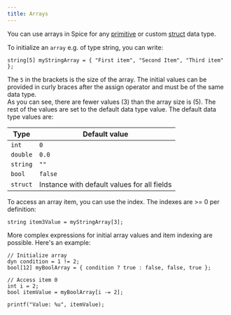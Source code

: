 ```yaml
---
title: Arrays
---
```


You can use arrays in Spice for any [primitive](../primitive-types) or custom [struct](../structs) data type.

To initialize an `array` e.g. of type string, you can write:
```spice
string[5] myStringArray = { "First item", "Second Item", "Third item" };
```

The `5` in the brackets is the size of the array. The initial values can be provided in curly braces after the assign operator and must be of the same data type. <br>
As you can see, there are fewer values (3) than the array size is (5). The rest of the values are set to the default data type value. The default data type values are:

| Type     | Default value                               |
|----------|---------------------------------------------|
| `int`    | `0`                                         |
| `double` | `0.0`                                       |
| `string` | `""`                                        |
| `bool`   | `false`                                     |
| `struct` | Instance with default values for all fields |

To access an array item, you can use the index. The indexes are >= 0 per definition:
```spice
string item3Value = myStringArray[3];
```

More complex expressions for initial array values and item indexing are possible. Here's an example:
```spice
// Initialize array
dyn condition = 1 != 2;
bool[12] myBoolArray = { condition ? true : false, false, true };

// Access item 0
int i = 2;
bool itemValue = myBoolArray[i -= 2];

printf("Value: %u", itemValue);
```